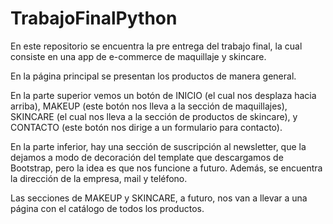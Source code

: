 # TrabajoFinalPython

En este repositorio se encuentra la pre entrega del trabajo final, la cual consiste en una app de e-commerce de maquillaje y skincare.

En la página principal se presentan los productos de manera general.

En la parte superior vemos un botón de INICIO (el cual nos desplaza hacia arriba), MAKEUP (este botón nos lleva a la sección de maquillajes), SKINCARE (el cual nos lleva a la sección de productos de skincare), y CONTACTO (este botón nos dirige a un formulario para contacto).

En la parte inferior, hay una sección de suscripción al newsletter, que la dejamos a modo de decoración del template que descargamos de Bootstrap, pero la idea es que nos funcione a futuro. Además, se encuentra la dirección de la empresa, mail y teléfono.

Las secciones de MAKEUP y SKINCARE, a futuro, nos van a llevar a una página con el catálogo de todos los productos.

